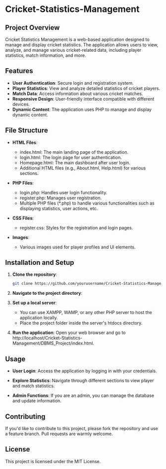 # Cricket-Statistics-Management


## Project Overview

Cricket Statistics Management is a web-based application designed to manage and display cricket statistics. The application allows users to view, analyze, and manage various cricket-related data, including player statistics, match information, and more.


## Features

- **User Authentication**: Secure login and registration system.
- **Player Statistics**: View and analyze detailed statistics of cricket players.
- **Match Data**: Access information about various cricket matches.
- **Responsive Design**: User-friendly interface compatible with different devices.
- **Dynamic Content**: The application uses PHP to manage and display dynamic content.


## File Structure

- **HTML Files**:

    - index.html: The main landing page of the application.
    - login.html: The login page for user authentication.
    - Homepage.html: The main dashboard after user login.
    - Additional HTML files (e.g., About.html, Help.html) for various sections.

- **PHP Files**:

    - login.php: Handles user login functionality.
    - register.php: Manages user registration.
    - Multiple PHP files (*.php) to handle various functionalities such as displaying statistics, user actions, etc.

- **CSS Files**:

    - register.css: Styles for the registration and login pages.
    
- **Images**:

    - Various images used for player profiles and UI elements.


## Installation and Setup

1. **Clone the repository**:
    ```bash
    git clone https://github.com/yourusername/Cricket-Statistics-Management.git

2. **Navigate to the project directory**:

3. **Set up a local server**:
    - You can use XAMPP, WAMP, or any other PHP server to host the application locally.
    - Place the project folder inside the server's htdocs directory.

4. **Run the application**:
    Open your web browser and go to http://localhost/Cricket-Statistics-Management/DBMS_Project/index.html.


## Usage

- **User Login**: Access the application by logging in with your credentials.

- **Explore Statistics**: Navigate through different sections to view player and match statistics.

- **Admin Functions**: If you are an admin, you can manage the database and update information.


## Contributing

If you'd like to contribute to this project, please fork the repository and use a feature branch. Pull requests are warmly welcome.


## License

This project is licensed under the MIT License.


